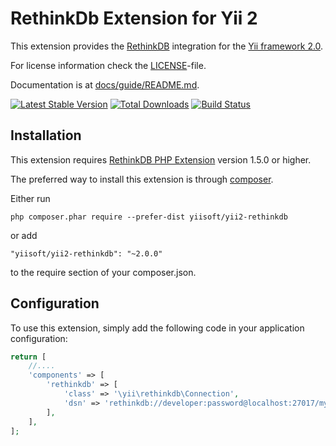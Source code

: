 RethinkDb Extension for Yii 2
===========================

This extension provides the [RethinkDB](https://www.rethinkdb.com/) integration for the [Yii framework 2.0](http://www.yiiframework.com).

For license information check the [LICENSE](LICENSE.md)-file.

Documentation is at [docs/guide/README.md](docs/guide/README.md).

[![Latest Stable Version](https://poser.pugx.org/yiisoft/yii2-rethinkdb/v/stable.png)](https://packagist.org/packages/yiisoft/yii2-rethinkdb)
[![Total Downloads](https://poser.pugx.org/yiisoft/yii2-rethinkdb/downloads.png)](https://packagist.org/packages/yiisoft/yii2-rethinkdb)
[![Build Status](https://travis-ci.org/yiisoft/yii2-rethinkdb.svg?branch=master)](https://travis-ci.org/yiisoft/yii2-rethinkdb)


Installation
------------

This extension requires [RethinkDB PHP Extension](http://us1.php.net/manual/en/book.rethink.php) version 1.5.0 or higher.

The preferred way to install this extension is through [composer](http://getcomposer.org/download/).

Either run

```
php composer.phar require --prefer-dist yiisoft/yii2-rethinkdb
```

or add

```
"yiisoft/yii2-rethinkdb": "~2.0.0"
```

to the require section of your composer.json.

Configuration
-------------

To use this extension, simply add the following code in your application configuration:

```php
return [
    //....
    'components' => [
        'rethinkdb' => [
            'class' => '\yii\rethinkdb\Connection',
            'dsn' => 'rethinkdb://developer:password@localhost:27017/mydatabase',
        ],
    ],
];
```
